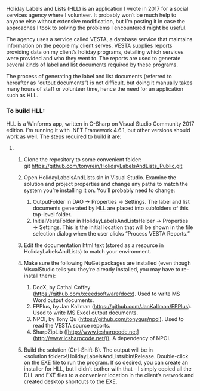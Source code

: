 Holiday Labels and Lists (HLL) is an application I wrote in 2017 for a social services agency where I volunteer. It probably won’t be much help to anyone else without extensive modification, but I’m posting it in case the approaches I took to solving the problems I encountered might be useful.

The agency uses a service called VESTA, a database service that maintains information on the people my client serves. VESTA supplies reports providing data on my client’s holiday programs, detailing which services were provided and who they went to. The reports are used to generate several kinds of label and list documents required by these programs.

The process of generating the label and list documents (referred to hereafter as “output documents”) is not difficult, but doing it manually takes many hours of staff or volunteer time, hence the need for an application such as HLL.

### To build HLL:

HLL is a Winforms app, written in C-Sharp on Visual Studio Community 2017 edition. I’m running it with .NET Framework 4.6.1, but other versions should work as well. The steps required to build it are:

1.  1.  Clone the repository to some convenient folder: git <https://github.com/tonyrein/HolidayLabelsAndLists_Public.git>
    2.  Open HolidayLabelsAndLists.sln in Visual Studio. Examine the solution and project properties and change any paths to match the system you’re installing it on. You’ll probably need to change:

        1.  OutputFolder in DAO → Properties → Settings. The label and list documents generated by HLL are placed into subfolders of this top-level folder.
        2.  InitialVestaFolder in HolidayLabelsAndListsHelper → Properties → Settings. This is the initial location that will be shown in the file selection dialog when the user clicks “Process VESTA Reports.”

    3.  Edit the documentation html text (stored as a resource in HolidayLabelsAndLists) to match your environment.
    4.  Make sure the following NuGet packages are installed (even though VisualStudio tells you they’re already installed, you may have to re-install them):

        1.  DocX, by Cathal Coffey (<https://github.com/xceedsoftware/docx>). Used to write MS Word output documents.
        2.  EPPlus, by Jan Kallman (<https://github.com/JanKallman/EPPlus>). Used to write MS Excel output documents.
        3.  NPOI, by Tony Qu (<https://github.com/tonyqus/npoi>). Used to read the VESTA source reports.
        4.  SharpZipLib ([http://www.icsharpcode.net](http://www.icsharpcode.net/)). A dependency of NPOI.

    5.  Build the solution (Ctrl-Shift-B). The output will be in &lt;solution folder&gt;\\HolidayLabelsAndLists\\bin\\Release. Double-click on the EXE file to run the program. If so desired, you can create an installer for HLL, but I didn’t bother with that – I simply copied all the DLL and EXE files to a convenient location in the client’s network and created desktop shortcuts to the EXE.
